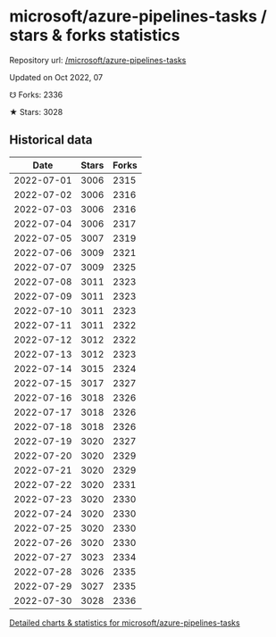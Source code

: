 # microsoft/azure-pipelines-tasks / stars & forks statistics

Repository url: [/microsoft/azure-pipelines-tasks](https://github.com/microsoft/azure-pipelines-tasks)

Updated on Oct 2022, 07

☋ Forks: 2336

★ Stars: 3028

## Historical data
| Date | Stars | Forks |
|------|-------|-------|
| 2022-07-01 | 3006 | 2315 | 
| 2022-07-02 | 3006 | 2316 | 
| 2022-07-03 | 3006 | 2316 | 
| 2022-07-04 | 3006 | 2317 | 
| 2022-07-05 | 3007 | 2319 | 
| 2022-07-06 | 3009 | 2321 | 
| 2022-07-07 | 3009 | 2325 | 
| 2022-07-08 | 3011 | 2323 | 
| 2022-07-09 | 3011 | 2323 | 
| 2022-07-10 | 3011 | 2323 | 
| 2022-07-11 | 3011 | 2322 | 
| 2022-07-12 | 3012 | 2322 | 
| 2022-07-13 | 3012 | 2323 | 
| 2022-07-14 | 3015 | 2324 | 
| 2022-07-15 | 3017 | 2327 | 
| 2022-07-16 | 3018 | 2326 | 
| 2022-07-17 | 3018 | 2326 | 
| 2022-07-18 | 3018 | 2326 | 
| 2022-07-19 | 3020 | 2327 | 
| 2022-07-20 | 3020 | 2329 | 
| 2022-07-21 | 3020 | 2329 | 
| 2022-07-22 | 3020 | 2331 | 
| 2022-07-23 | 3020 | 2330 | 
| 2022-07-24 | 3020 | 2330 | 
| 2022-07-25 | 3020 | 2330 | 
| 2022-07-26 | 3020 | 2330 | 
| 2022-07-27 | 3023 | 2334 | 
| 2022-07-28 | 3026 | 2335 | 
| 2022-07-29 | 3027 | 2335 | 
| 2022-07-30 | 3028 | 2336 | 


[Detailed charts & statistics for microsoft/azure-pipelines-tasks](https://reviewgithub.com/rep/microsoft/azure-pipelines-tasks)
